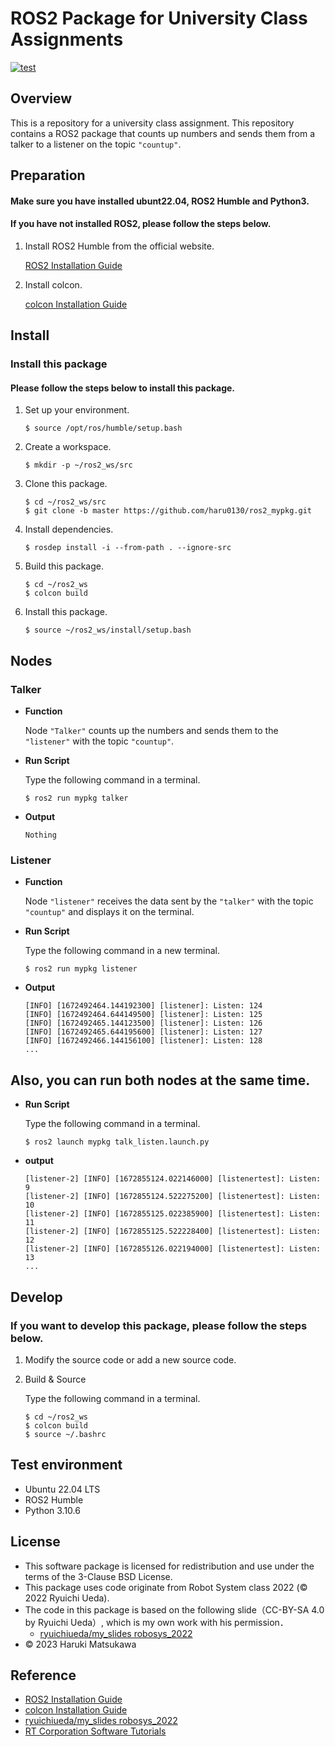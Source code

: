 # **ROS2 Package for University Class Assignments**



[![test](https://github.com/haru0130/ros2_mypkg/actions/workflows/test.yml/badge.svg)](https://github.com/haru0130/ros2_mypkg/actions/workflows/test.yml)


## **Overview**

   This is a repository for a university class assignment. This  repository contains a ROS2 package that counts up numbers and sends them from a talker to a listener on the topic `"countup"`.
## **Preparation**
#### **Make sure you have installed ubunt22.04, ROS2 Humble and Python3.**
 
   #### **If you have not installed ROS2, please follow the steps below.**



1. Install ROS2 Humble from the official website.

    [ROS2 Installation Guide][def3]

    [def3]: https://docs.ros.org/en/humble/Installation.html

1. Install colcon.

    [colcon Installation Guide][def2]

[def2]:https://docs.ros.org/en/humble/Tutorials/Beginner-Client-Libraries/Colcon-Tutorial.html
    
## **Install**
### **Install this package**

#### **Please follow the steps below to install this package.**

1. Set up your environment.

    ```
    $ source /opt/ros/humble/setup.bash
    ```

1. Create a workspace.

    ```
    $ mkdir -p ~/ros2_ws/src
    ```
1. Clone this package.

    ``` 
    $ cd ~/ros2_ws/src
    $ git clone -b master https://github.com/haru0130/ros2_mypkg.git
    ```
1. Install dependencies.

    ```
    $ rosdep install -i --from-path . --ignore-src
    ```

1. Build this package.

    ```
    $ cd ~/ros2_ws
    $ colcon build
    ```
1. Install this package.

    ```
    $ source ~/ros2_ws/install/setup.bash
    ```
## **Nodes**

### **Talker**
* **Function**
  
  Node `"Talker"` counts up the numbers and sends them to the `"listener"` with the topic `"countup"`.

*  **Run Script**

   Type the following command in a terminal.

     ``` 
    $ ros2 run mypkg talker
      ```
* **Output**
   ``` 
   Nothing
    ```
### **Listener**
* **Function**
    
     Node `"listener"` receives the data sent by the `"talker"` with the topic `"countup"` and displays it on the terminal.

*  **Run Script**

    Type the following command in a new terminal.
     ``` 
    $ ros2 run mypkg listener
      ```
* **Output**
    ``` 
    [INFO] [1672492464.144192300] [listener]: Listen: 124
    [INFO] [1672492464.644149500] [listener]: Listen: 125
    [INFO] [1672492465.144123500] [listener]: Listen: 126
    [INFO] [1672492465.644195600] [listener]: Listen: 127
    [INFO] [1672492466.144156100] [listener]: Listen: 128
    ...
     ```

## **Also, you can run both nodes at the same time.**

* **Run Script**

    Type the following command in a terminal.
     ``` 
    $ ros2 launch mypkg talk_listen.launch.py
    ```
* **output**
    ``` 
    [listener-2] [INFO] [1672855124.022146000] [listenertest]: Listen: 9
    [listener-2] [INFO] [1672855124.522275200] [listenertest]: Listen: 10
    [listener-2] [INFO] [1672855125.022385900] [listenertest]: Listen: 11
    [listener-2] [INFO] [1672855125.522228400] [listenertest]: Listen: 12
    [listener-2] [INFO] [1672855126.022194000] [listenertest]: Listen: 13
    ...
    ```

## **Develop**

### **If you want to develop this package, please follow the steps below.**

1. Modify the source code or add a new source code.

1. Build & Source 

    Type the following command in a terminal.
     ``` 
    $ cd ~/ros2_ws
    $ colcon build
    $ source ~/.bashrc
    ```
    
## **Test environment**

 * Ubuntu 22.04 LTS
 * ROS2 Humble
 * Python 3.10.6

## **License**


* This software package is licensed for redistribution and use under the terms of the 3-Clause BSD License.
* This package uses code originate from Robot System class 2022 (© 2022 Ryuichi Ueda).
* The code in this package is based on the following slide（CC-BY-SA 4.0 by Ryuichi Ueda）, which is my own work with his permission．
    * [ryuichiueda/my_slides robosys_2022][def]
* © 2023 Haruki Matsukawa

[def]: https://github.com/ryuichiueda/my_slides/tree/master/robosys_2022

## **Reference**

* [ROS2 Installation Guide][def3]
* [colcon Installation Guide][def2]
* [ryuichiueda/my_slides robosys_2022][def]
* [RT Corporation Software Tutorials][def4]

[def4]:https://rt-net.github.io/tutorials/raspimouse/ros/package-install.html
